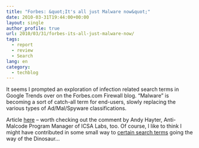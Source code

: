 ```yaml
---
title: "Forbes: &quot;It's all just Malware now&quot;"
date: 2010-03-31T19:44:00+00:00
layout: single
author_profile: true
url: 2010/03/31/forbes-its-all-just-malware-now/
tags:
  - report
  - review
  - Search
lang: en
category: 
  - techblog
---
```

It seems I prompted an exploration of infection related search terms in Google Trends over on the Forbes.com Firewall blog. “Malware” is becoming a sort of catch-all term for end-users, slowly replacing the various types of Ad/Mal/Spyware classifications.

Article [here](http://blogs.forbes.com/firewall/2010/03/30/its-all-just-malware-now/) – worth checking out the comment by Andy Hayter, Anti-Malcode Program Manager of ICSA Labs, too. Of course, I like to think I might have contributed in some small way to [certain search terms](http://www.google.com/trends?q=zango) going the way of the Dinosaur…
